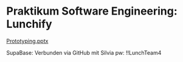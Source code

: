 # Praktikum Software Engineering: Lunchify
[Prototyping.pptx](https://github.com/user-attachments/files/19247546/Prototyping.pptx)


SupaBase:
Verbunden via GitHub mit Silvia
pw: !!LunchTeam4
